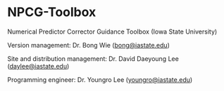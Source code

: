 # NPCG-Toolbox
Numerical Predictor Corrector Guidance Toolbox (Iowa State University)

Version management: Dr. Bong Wie (bong@iastate.edu)

Site and distribution management: Dr. David Daeyoung Lee (daylee@iastate.edu)

Programming engineer: Dr. Youngro Lee (youngro@iastate.edu)
